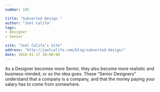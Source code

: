 ```yaml
---
number: 105

title: "Subverted Design "
author: "Joel Califa"
tags:
- Designer
- Senior

site: "Joel Califa’s Site"
address: "http://joelcalifa.com/blog/subverted-design/"
date: 2018-01-17 10:00:00
---
```


As a Designer becomes more Senior, they also become more realistic and business-minded, or so the idea goes. These “Senior Designers” understand that a company is a company, and that the money paying your salary has to come from somewhere.

